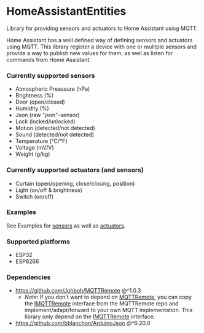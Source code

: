 # HomeAssistantEntities
Library for providing sensors and actuators to Home Assistant using MQTT.

Home Assistant has a well defined way of defining sensors and actuators using MQTT. This library register a device with one or mulitple sensors and provide a way to publish new values for them, as well as listen for commands from Home Assistant.

### Currently supported sensors
- Atmospheric Preassure (hPa)
- Brightness (%)
- Door (open/closed)
- Humidity (%)
- Json (raw "json"-sensor)
- Lock (locked/unlocked)
- Motion (detected/not detected)
- Sound (detected/not detected)
- Temperature (°C/°F)
- Voltage (mV/V)
- Weight (g/kg)

### Currently supported actuators (and sensors)
- Curtain (open/opening, close/closing, position)
- Light (on/off & brightness)
- Switch (on/off)

### Examples
See Examples for [sensors](examples/Sensors/Sensors.ino) as well as [actuators](examples/Actuators/Actuators.ino).

### Supported platforms
- ESP32
- ESP8266

### Dependencies
- https://github.com/Johboh/MQTTRemote @^1.0.3
  - _Note_: If you don't want to depend on [MQTTRemote](https://github.com/Johboh/MQTTRemote), you can copy the [IMQTTRemote](https://github.com/Johboh/MQTTRemote/blob/main/src/IMQTTRemote.h) interface from the MQTTRemote repo and implement/adapt/forward to your own MQTT implementation. This library only depend on the [IMQTTRemote](https://github.com/Johboh/MQTTRemote/blob/main/src/IMQTTRemote.h) interface.
- https://github.com/bblanchon/ArduinoJson @^6.20.0
